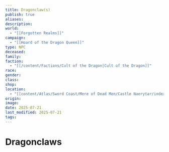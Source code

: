 ```yaml
---
title: Dragonclaw(s)
publish: true
aliases: 
description: 
world:
  - "[[Forgotten Realms]]"
campaign:
  - "[[Hoard of the Dragon Queen]]"
type: NPC
deceased: 
family: 
faction:
  - "[[/content/Factions/Cult of the Dragon|Cult of the Dragon]]"
race: 
gender: 
class: 
shop: 
location:
  - "[[content/Atlas/Sword Coast/Mere of Dead Men/Castle Naerytar/index]]"
origin: 
image: 
date: 2025-07-21
last_modified: 2025-07-21
tags: 
---
```

# Dragonclaws
